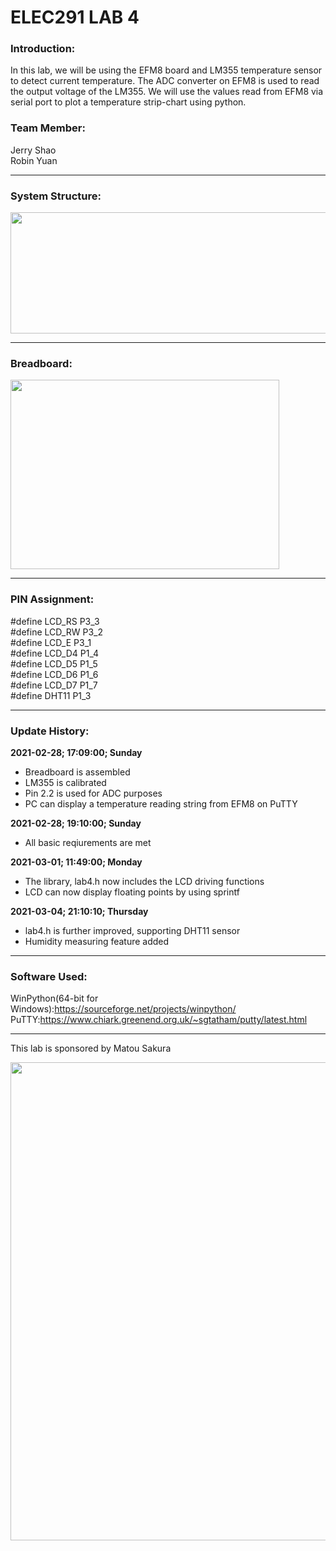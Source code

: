 # ELEC291 LAB 4

### Introduction:
In this lab, we will be using the EFM8 board and LM355 temperature sensor to detect current temperature. The ADC converter on EFM8 is used to read the output voltage of the LM355.  We will use the values read from EFM8 via serial port to plot a temperature strip-chart using python.


### Team Member:
Jerry Shao\
Robin Yuan
  
------------

### System Structure:
<img src="https://user-images.githubusercontent.com/68177491/109437826-eca58000-79db-11eb-8b04-fe55a8f5faf0.png" width="641" height="194"/>

------------
### Breadboard:

<img src="https://user-images.githubusercontent.com/68177491/109447393-677c9400-79f8-11eb-8187-52f0cb8c769e.jpg" width="430" height="303"/>

------------
### PIN Assignment:

#define LCD_RS P3_3\
#define LCD_RW P3_2\
#define LCD_E  P3_1\
#define LCD_D4 P1_4\
#define LCD_D5 P1_5\
#define LCD_D6 P1_6\
#define LCD_D7 P1_7\
#define DHT11  P1_3

------------
### Update History:

**2021-02-28; 17:09:00; Sunday**
- Breadboard is assembled 
- LM355 is calibrated
- Pin 2.2 is used for ADC purposes
- PC can display a temperature reading string from EFM8 on PuTTY 

**2021-02-28; 19:10:00; Sunday**
- All basic reqiurements are met

**2021-03-01; 11:49:00; Monday**
- The library, lab4.h now includes the LCD driving functions
- LCD can now display floating points by using sprintf

**2021-03-04; 21:10:10; Thursday**
- lab4.h is further improved, supporting DHT11 sensor
- Humidity measuring feature added

------------
### Software Used:
WinPython(64-bit for Windows):https://sourceforge.net/projects/winpython/ \
PuTTY:https://www.chiark.greenend.org.uk/~sgtatham/putty/latest.html 

------------
This lab is sponsored by Matou Sakura

<img src="https://user-images.githubusercontent.com/68177491/109440948-b0c4e780-79e8-11eb-90b4-2a1c33936a7c.jpg" width="512" height="765"/>
